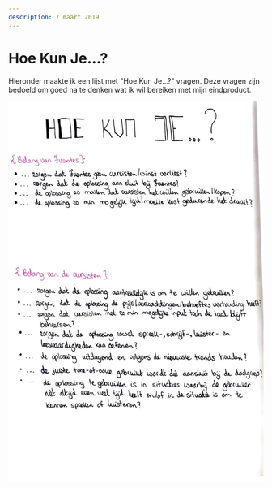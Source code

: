 ```yaml
---
description: 7 maart 2019
---
```


# Hoe Kun Je...?

Hieronder maakte ik een lijst met "Hoe Kun Je...?" vragen. Deze vragen zijn bedoeld om goed na te denken wat ik wil bereiken met mijn eindproduct.

![](../../.gitbook/assets/logboek-scan-31-maart-1-1-2.jpg)

